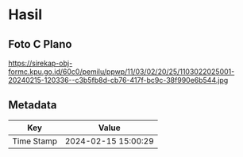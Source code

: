# Hasil

## Foto C Plano

https://sirekap-obj-formc.kpu.go.id/60c0/pemilu/ppwp/11/03/02/20/25/1103022025001-20240215-120336--c3b5fb8d-cb76-417f-bc9c-38f990e6b544.jpg


## Metadata

| Key        | Value               |
| ---------- | ------------------- |
| Time Stamp | 2024-02-15 15:00:29 |



